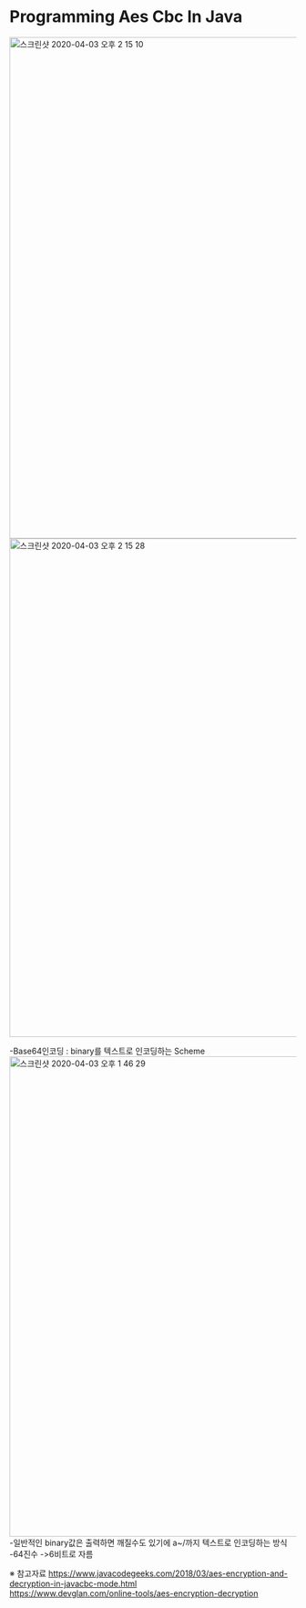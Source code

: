 <h1>Programming Aes Cbc In Java</h1>
<img width="881" alt="스크린샷 2020-04-03 오후 2 15 10" src="https://user-images.githubusercontent.com/44339530/78326500-89d21b80-75b5-11ea-9bef-9e903ec00fb5.png"><br>
<img width="876" alt="스크린샷 2020-04-03 오후 2 15 28" src="https://user-images.githubusercontent.com/44339530/78326512-935b8380-75b5-11ea-9e1a-13c060dc5714.png"><br>

-Base64인코딩 : binary를 텍스트로 인코딩하는 Scheme
<img width="844" alt="스크린샷 2020-04-03 오후 1 46 29" src="https://user-images.githubusercontent.com/44339530/78325051-876dc280-75b1-11ea-84e6-ba45b57b2476.png"><br>
-일반적인 binary값은 출력하면 깨질수도 있기에 a~/까지 텍스트로 인코딩하는 방식<br>
-64진수 ->6비트로 자름<br>

※ 참고자료 
https://www.javacodegeeks.com/2018/03/aes-encryption-and-decryption-in-javacbc-mode.html<br>
https://www.devglan.com/online-tools/aes-encryption-decryption<br>